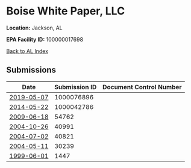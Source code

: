# Boise White Paper, LLC

**Location:** Jackson, AL

**EPA Facility ID:** 100000017698

[Back to AL Index](../../index.md)

## Submissions

| Date | Submission ID | Document Control Number |
|------|--------------|-------------------------|
| [2019-05-07](submissions/1000076896.md) | 1000076896 |  |
| [2014-05-22](submissions/1000042786.md) | 1000042786 |  |
| [2009-06-18](submissions/54762.md) | 54762 |  |
| [2004-10-26](submissions/40991.md) | 40991 |  |
| [2004-07-02](submissions/40821.md) | 40821 |  |
| [2004-05-11](submissions/30239.md) | 30239 |  |
| [1999-06-01](submissions/1447.md) | 1447 |  |
